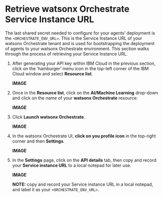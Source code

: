 # Retrieve watsonx Orchestrate Service Instance URL

The last shared secret needed to configure for your agents’ deployment is the `<ORCHESTRATE_ENV_URL>`. This is the Service Instance URL of your watsonx Orchestrate tenant and is used for bootstrapping the deployment of agents to your watsonx Orchestrate environment. This section walks through the process of retrieving your Service Instance URL.

1. After generating your API key within IBM Cloud in the previous section, click on the ‘hamburger’ menu icon in the top-left corner of the IBM Cloud window and select **Resource list**.
   
    **IMAGE**

2. Once in the **Resource list**, click on the **AI/Machine Learning** drop-down and click on the name of your **watsonx Orchestrate** resource:
   
   **IMAGE**

3. Click **Launch watsonx Orchestrate**.
   
   **IMAGE**

4. In the watsonx Orchestrate UI, **click on you profile icon** in the top-right corner and then **Settings**.
   
   **IMAGE**

5. In the **Settings** page, click on the **API details** tab, then copy and record your **Service instance URL** to a local notepad for later use.
   
   **IMAGE**

   **NOTE:** copy and record your Service instance URL in a local notepad, and label it as your `<ORCHESTRATE_ENV_URL>`.
